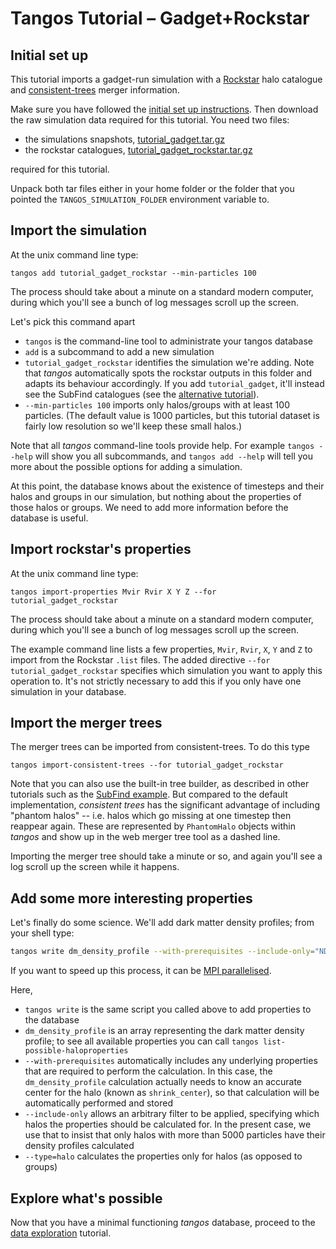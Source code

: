 Tangos Tutorial – Gadget+Rockstar
=================================

Initial set up
--------------

This tutorial imports a gadget-run simulation with a [Rockstar](https://bitbucket.org/gfcstanford/rockstar/)
halo catalogue and [consistent-trees](https://bitbucket.org/pbehroozi/consistent-trees) merger information.

Make sure you have followed the [initial set up instructions](index.md). Then download the raw simulation data
required for this tutorial. You need two files:

 - the simulations snapshots, [tutorial_gadget.tar.gz](http://star.ucl.ac.uk/~app/tangos/tutorial_gadget.tar.gz)
 - the rockstar catalogues, [tutorial_gadget_rockstar.tar.gz](http://star.ucl.ac.uk/~app/tangos/tutorial_gadget_rockstar.tar.gz)

required for this tutorial.

Unpack both tar files either in your home folder or the folder that you pointed the `TANGOS_SIMULATION_FOLDER` environment
variable to.

Import the simulation
---------------------

At the unix command line type:

```
tangos add tutorial_gadget_rockstar --min-particles 100
```

The process should take about a minute on a standard modern computer, during which you'll see a bunch of log messages 
scroll up the screen.
 
 Let's pick this command apart
 
  * `tangos` is the command-line tool to administrate your tangos database
  * `add` is a subcommand to add a new simulation
  * `tutorial_gadget_rockstar` identifies the simulation we're adding. Note that _tangos_ automatically spots the
    rockstar outputs in this folder and adapts its behaviour accordingly. If you add `tutorial_gadget`, it'll instead
    see the SubFind catalogues (see the [alternative tutorial](first_steps_gadget+subfind.md)).
  * `--min-particles 100` imports only halos/groups with at least 100 particles. 
  (The default value is 1000 particles, but this tutorial dataset is fairly low resolution so we'll keep these small halos.)

 
Note that all _tangos_ command-line tools provide help. For example `tangos --help` will show you all subcommands, and `tangos add --help` will tell you more about the possible options for adding a simulation.
  
At this point, the database knows about the existence of timesteps and their halos and groups in our simulation, but nothing about the properties of those halos or groups. We need to add more information before the database is useful.


Import rockstar's properties
---------------------------

At the unix command line type:

```
tangos import-properties Mvir Rvir X Y Z --for tutorial_gadget_rockstar
```

The process should take about a minute on a standard modern computer, during which you'll see a bunch of log messages scroll up the screen.

The example command line lists a few properties, `Mvir`, `Rvir`, `X`, `Y` and `Z` to import from
the Rockstar `.list` files. The added directive
`--for tutorial_gadget_rockstar` specifies which simulation you want to apply this operation to. It's not strictly
necessary to add this if you only have one simulation in your database.

Import the merger trees
-------------------------

The merger trees can be imported from consistent-trees.  To do this type

```
tangos import-consistent-trees --for tutorial_gadget_rockstar
```

Note that you can also use the built-in tree builder, as described in other tutorials such as the
[SubFind example](first_steps_gadget+subfind.md). But compared to the default implementation, _consistent
trees_ has the significant advantage of including "phantom halos" -- i.e. halos which go missing at one
timestep then reappear again. These are represented by `PhantomHalo` objects within _tangos_ and show up
in the web merger tree tool as a dashed line.

Importing the merger tree should take a minute or so,  and again you'll see a log scroll
up the screen while it happens.


Add some more interesting properties
------------------------------------

Let's finally do some science. We'll add dark matter density profiles; from your shell type:
 
 ```bash
tangos write dm_density_profile --with-prerequisites --include-only="NDM()>5000" --type=halo --for tutorial_gadget_rockstar
```

If you want to speed up this process, it can be [MPI parallelised](mpi.md).

Here,
 * `tangos write` is the same script you called above to add properties to the database
 * `dm_density_profile` is an array representing the dark matter density profile; to see all available properties
   you can call `tangos list-possible-haloproperties`
 * `--with-prerequisites` automatically includes  any underlying properties that are required to perform the calculation. In this case,
   the `dm_density_profile` calculation actually needs to know an accurate center for the halo (known as `shrink_center`),
   so that calculation will be automatically performed and stored
 * `--include-only` allows an arbitrary filter to be applied, specifying which halos the properties should be calculated
   for. In the present case, we use that to insist that only halos with more than 5000 particles have their density profiles
   calculated
 * `--type=halo` calculates the properties only for halos (as opposed to groups)
 
 
 
 Explore what's possible
 -----------------------
 
 Now that you have a minimal functioning _tangos_ database, proceed to the [data exploration](data_exploration.md) tutorial.